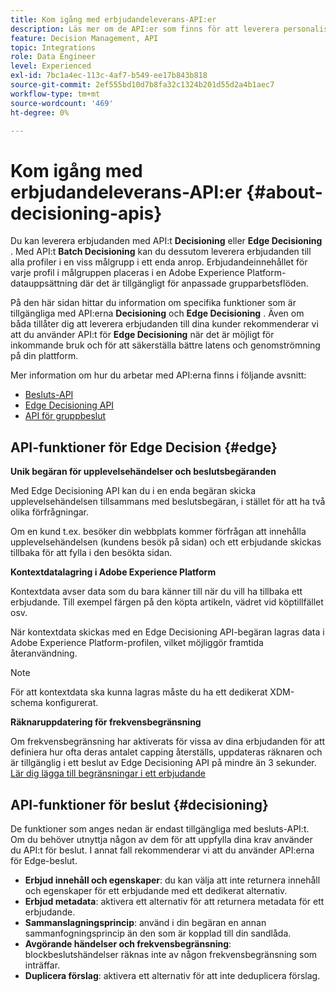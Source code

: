```yaml
---
title: Kom igång med erbjudandeleverans-API:er
description: Läs mer om de API:er som finns för att leverera personaliserade erbjudanden.
feature: Decision Management, API
topic: Integrations
role: Data Engineer
level: Experienced
exl-id: 7bc1a4ec-113c-4af7-b549-ee17b843b818
source-git-commit: 2ef555bd10d7b8fa32c1324b201d55d2a4b1aec7
workflow-type: tm+mt
source-wordcount: '469'
ht-degree: 0%

---
```


# Kom igång med erbjudandeleverans-API:er {#about-decisioning-apis}

Du kan leverera erbjudanden med API:t **Decisioning** eller **Edge Decisioning** . Med API:t **Batch Decisioning** kan du dessutom leverera erbjudanden till alla profiler i en viss målgrupp i ett enda anrop. Erbjudandeinnehållet för varje profil i målgruppen placeras i en Adobe Experience Platform-datauppsättning där det är tillgängligt för anpassade grupparbetsflöden.

På den här sidan hittar du information om specifika funktioner som är tillgängliga med API:erna **Decisioning** och **Edge Decisioning** . Även om båda tillåter dig att leverera erbjudanden till dina kunder rekommenderar vi att du använder API:t för **Edge Decisioning** när det är möjligt för inkommande bruk och för att säkerställa bättre latens och genomströmning på din plattform.

Mer information om hur du arbetar med API:erna finns i följande avsnitt:
* [Besluts-API](decisioning-api.md)
* [Edge Decisioning API](edge-decisioning-api.md)
* [API för gruppbeslut](batch-decisioning-api.md)

## API-funktioner för Edge Decision {#edge}

**Unik begäran för upplevelsehändelser och beslutsbegäranden**

Med Edge Decisioning API kan du i en enda begäran skicka upplevelsehändelsen tillsammans med beslutsbegäran, i stället för att ha två olika förfrågningar.

Om en kund t.ex. besöker din webbplats kommer förfrågan att innehålla upplevelsehändelsen (kundens besök på sidan) och ett erbjudande skickas tillbaka för att fylla i den besökta sidan.

**Kontextdatalagring i Adobe Experience Platform**

Kontextdata avser data som du bara känner till när du vill ha tillbaka ett erbjudande. Till exempel färgen på den köpta artikeln, vädret vid köptillfället osv.

När kontextdata skickas med en Edge Decisioning API-begäran lagras data i Adobe Experience Platform-profilen, vilket möjliggör framtida återanvändning.

>[!NOTE]
>
>För att kontextdata ska kunna lagras måste du ha ett dedikerat XDM-schema konfigurerat.

**Räknaruppdatering för frekvensbegränsning**

Om frekvensbegränsning har aktiverats för vissa av dina erbjudanden för att definiera hur ofta deras antalet capping återställs, uppdateras räknaren och är tillgänglig i ett beslut av Edge Decisioning API på mindre än 3 sekunder. [Lär dig lägga till begränsningar i ett erbjudande](../../offer-library/add-constraints.md)

## API-funktioner för beslut {#decisioning}

De funktioner som anges nedan är endast tillgängliga med besluts-API:t. Om du behöver utnyttja någon av dem för att uppfylla dina krav använder du API:t för beslut. I annat fall rekommenderar vi att du använder API:erna för Edge-beslut.

* **Erbjud innehåll och egenskaper**: du kan välja att inte returnera innehåll och egenskaper för ett erbjudande med ett dedikerat alternativ.
* **Erbjud metadata**: aktivera ett alternativ för att returnera metadata för ett erbjudande.
* **Sammanslagningsprincip**: använd i din begäran en annan sammanfogningsprincip än den som är kopplad till din sandlåda.
* **Avgörande händelser och frekvensbegränsning**: blockbeslutshändelser räknas inte av någon frekvensbegränsning som inträffar.
* **Duplicera förslag**: aktivera ett alternativ för att inte deduplicera förslag.
